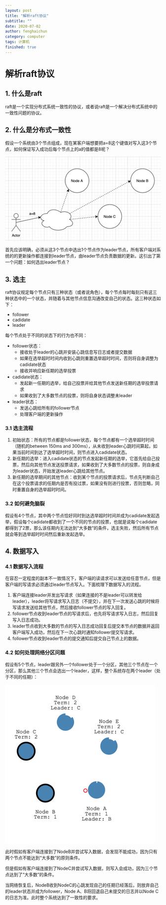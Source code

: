 ```yaml
---
layout: post
title: "解析raft协议"
subtitle: ""
date: 2020-07-02
author: fenghaichun
category: computer
tags: 计算机
finished: true
---
```


# 解析raft协议

## 1. 什么是raft

raft是一个实现分布式系统一致性的协议，或者说raft是一个解决分布式系统中的一致性问题的协议。

## 2. 什么是分布式一致性

假设一个系统由3个节点组成，现在某客户端想要把a=8这个键值对写入这3个节点，如何保证写入成功后每个节点上的a的值都是8呢？

<img src="/img/image-20200902152117729.png" alt="image-20200902152117729" style="zoom:50%;" />

首先应该明确，必须从这3个节点中选出1个节点作为leader节点，所有客户端对系统的的更新操作都连接到leader节点，由leader节点负责数据的更新。这引出了第一个问题：如何选出leader节点？

## 3. 选主

raft协议规定每个节点只有三种状态（或者说角色），每个节点每时每刻只有这三种状态中的一个状态，并随着与其他节点信息沟通改变自己的状态。这三种状态如下：

- follower
- cadidate
- leader

每个节点处于不同的状态下的行为也不同：

- follower状态：
  - 接收处于leader的心跳并安装心跳信息写日志或者提交数据
  - 如果在选举超时时间内收到心跳则重置选举超时时间，否则将自身调整为cadidate状态
  - 接收并响应新任期的选举投票
- cadidate状态：
  - 发起新一任期的选举，给自己投票并给其他节点发送新任期的选举投票请求
  - 如果收到了大多数节点的投票，则将自身状态调整未leader
- leader状态：
  - 发送心跳给所有的follower节点
  - 处理客户端的更新操作

### 3.1 选主流程

1. 初始状态：所有的节点都是follower状态，每个节点都有一个选举超时时间（随机的between 150ms and 300ms），从未收到leader心跳时间算起，如果当前时间到达了选举超时时间，则节点进入cadidate状态。
2. 新任期的选举：进入cadidate状态的节点发起新任期的选举，它首先给自己投票，然后向其他节点发送投票请求，如果收到了大多数节点的投票，则自身成为leader状态，开始发送leader心跳给其他节点。
3. 新任期的选举期间的其他节点：收到某个节点的投票请求后，节点先判断自己在这个投票请求的任期内是否有投过票，如果没有则进行投票，否则忽略，同时重置自身的选举超时时间。

### 3.2 如何避免脑裂

假设有4个节点，其中两个节点恰好同时到达选举超时时间并成为cadidate发起选举，假设每个cadidate都收到了一个不同的节点的投票，也就是说每个cadidate都得到了2票，那么该任期内无法达到“大多数”的条件，选主失败，然后所有节点就会等到选举超时时间然后重新发起选举。

## 4. 数据写入

### 4.1 数据写入流程

在容忍一定程度的副本不一致情况下，客户端的读请求可以发送给任意节点，但是客户端的写请求必须通过leader节点写入。下面梳理下数据写入的流程。

1. 客户端连接leader并发出写请求（如果连接的不是leader可以转发给leader），leader将写请求写入日志（不提交），并在下一次发送心跳的时候将写请求发送给其他节点，然后接收follower节点的写入回复。
2. follower节点收到leader节点的写请求后，也先将写请求写入日志，然后回复写入日志成功。
3. leader节点收到大多数的节点的写入日志成功回复后提交本节点的数据并返回客户端写入成功，然后在下一次心跳时通知follower提交写请求。
4. follower节点收到leader节点的提交通知后提交自己节点上的数据。

### 4.2 如何处理网络分区问题

假设有5个节点，leader跟另外一个follower处于一个分区，其他三个节点在一个分区，那么其他三个节点会选出一个leader，这样，整个系统存在两个leader（处于不同的任期）：

<img src="/img/image-20200902145228462.png" alt="image-20200902145228462" style="zoom:50%;" />



此时假如有客户端连接到了NodeB并尝试写入数据，会发现不能成功，因为只有两个节点不能达到“大多数”的原则条件。

但是假如有客户端连接到了NodeC并尝试写入数据，则写入会成功，因为三个节点达到了“大多数”的条件。

当网络恢复后，NodeB收到NodeC的心跳发现自己的任期已经落后，则放弃自己的leader状态并成为follower，Node A、B将回退自己未提交的日志并以Node C的日志为准。此时整个系统达到了一致性的要求。

